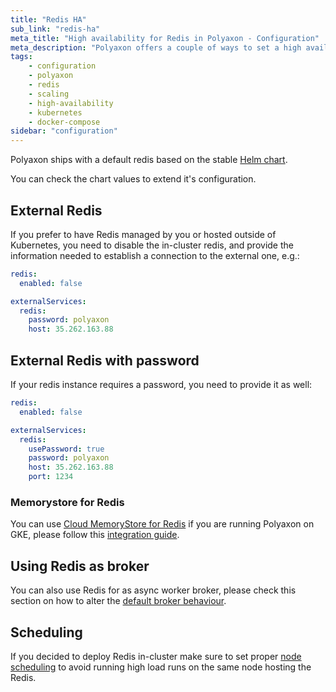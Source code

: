 ```yaml
---
title: "Redis HA"
sub_link: "redis-ha"
meta_title: "High availability for Redis in Polyaxon - Configuration"
meta_description: "Polyaxon offers a couple of ways to set a high available redis instances."
tags:
    - configuration
    - polyaxon
    - redis
    - scaling
    - high-availability
    - kubernetes
    - docker-compose
sidebar: "configuration"
---
```


Polyaxon ships with a default redis based on the stable [Helm chart](https://github.com/helm/charts/tree/master/stable/redis).

You can check the chart values to extend it's configuration.

## External Redis

If you prefer to have Redis managed by you or hosted outside of Kubernetes, 
you need to disable the in-cluster redis, and provide the information needed to establish a connection to the external one, e.g.:


```yaml
redis:
  enabled: false

externalServices:
  redis:
    password: polyaxon
    host: 35.262.163.88
```

## External Redis with password

If your redis instance requires a password, you need to provide it as well:


```yaml
redis:
  enabled: false

externalServices:
  redis:
    usePassword: true
    password: polyaxon
    host: 35.262.163.88
    port: 1234
```


### Memorystore for Redis

You can use [Cloud MemoryStore for Redis](https://cloud.google.com/memorystore/) if you are running Polyaxon on GKE, 
please follow this [integration guide](/integrations/redis/).

## Using Redis as broker

You can also use Redis for as async worker broker, please check this section on how to alter the [default broker behaviour](/configuration/broker/).

## Scheduling

If you decided to deploy Redis in-cluster make sure to set proper [node scheduling](/configuration/custom-node-scheduling/) 
to avoid running high load runs on the same node hosting the Redis.
